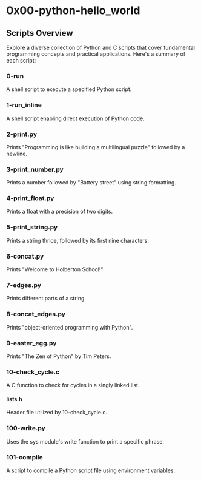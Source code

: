 # 0x00-python-hello_world

## Scripts Overview

Explore a diverse collection of Python and C scripts that cover fundamental programming concepts and practical applications. Here's a summary of each script:

### 0-run
A shell script to execute a specified Python script.

### 1-run_inline
A shell script enabling direct execution of Python code.

### 2-print.py
Prints "Programming is like building a multilingual puzzle" followed by a newline.

### 3-print_number.py
Prints a number followed by "Battery street" using string formatting.

### 4-print_float.py
Prints a float with a precision of two digits.

### 5-print_string.py
Prints a string thrice, followed by its first nine characters.

### 6-concat.py
Prints "Welcome to Holberton School!"

### 7-edges.py
Prints different parts of a string.

### 8-concat_edges.py
Prints "object-oriented programming with Python".

### 9-easter_egg.py
Prints "The Zen of Python" by Tim Peters.

### 10-check_cycle.c
A C function to check for cycles in a singly linked list.

#### lists.h
Header file utilized by 10-check_cycle.c.

### 100-write.py
Uses the sys module's write function to print a specific phrase.

### 101-compile
A script to compile a Python script file using environment variables.

